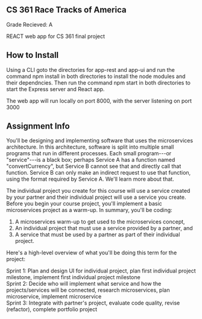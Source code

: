 ## CS 361 Race Tracks of America
Grade Recieved: A

REACT web app for CS 361 final project

## How to Install 
Using a CLI goto the directories for app-rest and app-ui and run the command npm install in both directories to install the node modules and their dependncies. Then run the command npm start in both directories to start the Express server and React app. 

The web app will run locally on port 8000, with the server listening on port 3000

## Assignment Info
You'll be designing and implementing software that uses the microservices architecture. In this architecture, software is split into multiple small programs that run in different processes. Each small program---or "service"---is a black box; perhaps Service A has a function named "convertCurrency", but Service B cannot see that and directly call that function. Service B can only make an indirect request to use that function, using the format required by Service A. We'll learn more about that.

The individual project you create for this course will use a service created by your partner and their individual project will use a service you create. Before you begin your course project, you'll implement a basic microservices project as a warm-up. In summary, you'll be coding:

1. A microservices warm-up to get used to the microservices concept,
2. An individual project that must use a service provided by a partner, and
3. A service that must be used by a partner as part of their individual project.

Here's a high-level overview of what you'll be doing this term for the project:

Sprint 1: Plan and design UI for individual project, plan first individual project milestone, implement first individual project milestone <br />
Sprint 2: Decide who will implement what service and how the projects/services will be connected, research microservices, plan microservice, implement microservice <br />
Sprint 3: Integrate with partner's project, evaluate code quality, revise (refactor), complete portfolio project <br />
